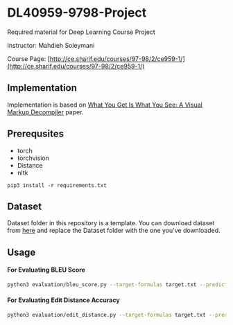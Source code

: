 # DL40959-9798-Project
Required material for Deep Learning Course Project

Instructor: Mahdieh Soleymani

Course Page: [http://ce.sharif.edu/courses/97-98/2/ce959-1/](http://ce.sharif.edu/courses/97-98/2/ce959-1/)


## Implementation
Implementation is based on [What You Get Is What You See: A Visual Markup Decompiler](https://arxiv.org/pdf/1609.04938v1.pdf) paper.

## Prerequsites
* torch
* torchvision
* Distance
* nltk

```
pip3 install -r requirements.txt
```

## Dataset
Dataset folder in this repository is a template.
You can download dataset from [here](https://drive.google.com/drive/folders/1tFaHurKL7Ri_Kj8PabfAhTjeA3D6Che7?usp=sharing) and replace the Dataset folder with the one you've downloaded.



## Usage

#### For Evaluating BLEU Score
```bash
python3 evaluation/bleu_score.py --target-formulas target.txt --predicted-formulas predicted.txt --ngram 5
```

#### For Evaluating Edit Distance Accuracy

```bash
python3 evaluation/edit_distance.py --target-formulas target.txt --predicted-formulas predicted.txt
```
